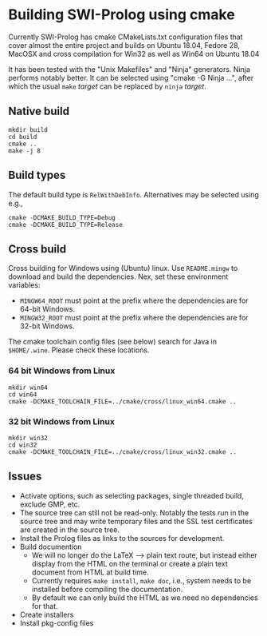 # Building SWI-Prolog using cmake

Currently SWI-Prolog has cmake CMakeLists.txt   configuration files that
cover almost the entire project and builds   on Ubuntu 18.04, Fedore 28,
MacOSX and cross compilation for Win32 as well as Win64 on Ubuntu 18.04

It has been tested with  the   "Unix  Makefiles" and "Ninja" generators.
Ninja performs notably better. It can be  selected using "cmake -G Ninja
...", after which the usual `make` _target_   can be replaced by `ninja`
_target_.

## Native build

```{bash}
mkdir build
cd build
cmake ..
make -j 8
```

## Build types

The default build type is `RelWithDebInfo`.  Alternatives may be selected
using e.g.,

    cmake -DCMAKE_BUILD_TYPE=Debug
    cmake -DCMAKE_BUILD_TYPE=Release

## Cross build

Cross building for Windows using (Ubuntu)   linux. Use `README.mingw` to
download  and  build  the  dependencies.   Nex,  set  these  environment
variables:

  - `MINGW64_ROOT` must point at the prefix where the dependencies
    are for 64-bit Windows.
  - `MINGW32_ROOT` must point at the prefix where the dependencies
    are for 32-bit Windows.

The cmake toolchain  config  files  (see   below)  search  for  Java  in
`$HOME/.wine`. Please check these locations.

### 64 bit Windows from Linux

```{bash}
mkdir win64
cd win64
cmake -DCMAKE_TOOLCHAIN_FILE=../cmake/cross/linux_win64.cmake ..
```

### 32 bit Windows from Linux

```{bash}
mkdir win32
cd win32
cmake -DCMAKE_TOOLCHAIN_FILE=../cmake/cross/linux_win32.cmake ..
```

## Issues

  - Activate options, such as selecting packages, single threaded
    build, exclude GMP, etc.
  - The source tree can still not be read-only.  Notably the tests
    run in the source tree and may write temporary files and the SSL
    test certificates are created in the source tree.
  - Install the Prolog files as links to the sources for development.
  - Build documention
    - We will no longer do the LaTeX --> plain text route, but instead
      either display from the HTML on the terminal or create a plain text
      document from HTML at build time.
    - Currently requires `make install`, `make doc`, i.e., system needs
      to be installed before compiling the documentation.
    - By default we can only build the HTML as we need no dependencies
      for that.
  - Create installers
  - Install pkg-config files
